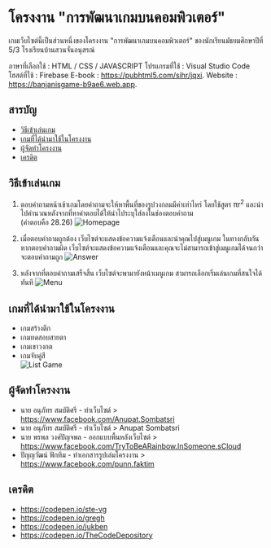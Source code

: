 # โครงงาน "การพัฒนาเกมบนคอมพิวเตอร์"
เกมเว็บไซต์นี้เป็นส่วนหนึ่งของโครงงาน "การพัฒนาเกมบนคอมพิวเตอร์" ของนักเรียนมัธยมศึกษาปีที่ 5/3 โรงเรียนบ้านสวนจั่นอนุสรณ์ 

ภาษาที่เลือกใช้ : HTML / CSS / JAVASCRIPT
โปรแกรมที่ใช้ : Visual Studio Code
โฮสต์ที่ใช้ : Firebase
E-book : https://pubhtml5.com/sihr/jqxi.
Website : https://banjanisgame-b9ae6.web.app.

## สารบัญ
- [วิธีเข้าเล่นเกม](#%E0%B8%A7%E0%B8%B4%E0%B8%98%E0%B8%B5%E0%B9%80%E0%B8%82%E0%B9%89%E0%B8%B2%E0%B9%80%E0%B8%A5%E0%B9%88%E0%B8%99%E0%B9%80%E0%B8%81%E0%B8%A1)
- [เกมที่ได้นำมาใช้ในโครงงาน](#%E0%B9%80%E0%B8%81%E0%B8%A1%E0%B8%97%E0%B8%B5%E0%B9%88%E0%B9%84%E0%B8%94%E0%B9%89%E0%B8%99%E0%B8%B3%E0%B8%A1%E0%B8%B2%E0%B9%83%E0%B8%8A%E0%B9%89%E0%B9%83%E0%B8%99%E0%B9%82%E0%B8%84%E0%B8%A3%E0%B8%87%E0%B8%87%E0%B8%B2%E0%B8%99)
- [ผู้จัดทำโครงงาน](#%E0%B8%9C%E0%B8%B9%E0%B9%89%E0%B8%88%E0%B8%B1%E0%B8%94%E0%B8%97%E0%B8%B3%E0%B9%82%E0%B8%84%E0%B8%A3%E0%B8%87%E0%B8%87%E0%B8%B2%E0%B8%99)
- [เครดิต](#%E0%B9%80%E0%B8%84%E0%B8%A3%E0%B8%94%E0%B8%B4%E0%B8%95)


## วิธีเข้าเล่นเกม
 1. ตอบคำถามหน้าเข้าเกมโดยคำถามจะให้หาพื้นที่ของรูปวงกลมมีค่าเท่าไหร่ โดยใช้สูตร πr<sup>2</sup> และนำไปคำนวณหลังจากที่หาคำตอบได้ให้นำไประบุใส่ลงในช่องตอบคำถาม <br> (คำตอบคือ 28.26)
![Homepage](https://github.com/kooigol123/Project-Game-website/assets/123256973/a7b3afc7-ed6a-42cf-b9ad-617d5d4a6e8d)
  2. เมื่อตอบคำถามถูกต้อง เว็บไซต์จะแสดงข้อความแจ้งเตือนและนำคุณไปสู่เมนูเกม ในทางกลับกัน หากตอบคำถามผิด เว็บไซต์จะแสดงข้อความแจ้งเตือนและคุณจะไม่สามารถเข้าสู่เมนูเกมได้จนกว่าจะตอบคำถามถูก
![Answer](https://github.com/kooigol123/Project-Game-website/assets/123256973/b1149ba1-3d63-4ea8-90e7-72fad6ace2fd)


 2. หลังจากที่ตอบคำถามเสร็จสิ้น เว็บไซต์จะพามายังหน้าเมนูเกม สามารถเลือกเริ่มเล่นเกมที่สนใจได้ทันที 
![Menu](https://github.com/kooigol123/Project-Game-website/assets/123256973/89d47c02-970e-497b-9790-7339b446877a)

## เกมที่ได้นำมาใช้ในโครงงาน
- เกมสร้างตึก
- เกมทดสอบสายตา
- เกมเขาวงกต
- เกมจับคู่สี <br>
![List Game](https://github.com/kooigol123/Project-Game-website/assets/123256973/17a64006-e47e-4498-8f75-37a958aea1f1)

## ผู้จัดทำโครงงาน
- นาย อนุภัทร สมบัติศรี - ทำเว็บไซต์ > https://www.facebook.com/Anupat.Sombatsri
- นาย อนุภัทร สมบัติศรี - ทำเว็บไซต์ > <a heaf="https://www.facebook.com/Anupat.Sombatsri">Anupat Sombatsri<a>
- นาย พรพล วงศ์ปัญจพล - ออกแบบพื้นหลังเว็บไซต์ > https://www.facebook.com/TryToBeARainbow.InSomeone.sCloud
- ปัญญวัฒน์ ฟักทิม - ทำเอกสารรูปเล่มโครงงาน > https://www.facebook.com/punn.faktim

## เครดิต
- https://codepen.io/ste-vg
- https://codepen.io/gregh
- https://codepen.io/jukben
- https://codepen.io/TheCodeDepository

